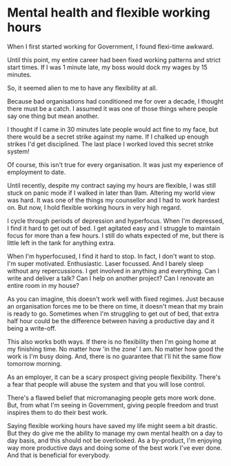 # Mental health and flexible working hours

When I first started working for Government, I found flexi-time awkward.

Until this point, my entire career had been fixed working patterns and strict start times. If I was 1 minute late, my boss would dock my wages by 15 minutes. 

So, it seemed alien to me to have any flexibility at all.

Because bad organisations had conditioned me for over a decade, I thought there must be a catch. I assumed it was one of those things where people say one thing but mean another.

I thought if I came in 30 minutes late people would act fine to my face, but there would be a secret strike against my name. If I chalked up enough strikes I'd get disciplined. The last place I worked loved this secret strike system!

Of course, this isn't true for every organisation. It was just my experience of employment to date.

Until recently, despite my contract saying my hours are flexible, I was still stuck on panic mode if I walked in later than 9am. Altering my world view was hard. It was one of the things my counsellor and I had to work hardest on. But now, I hold flexible working hours in very high regard.

I cycle through periods of depression and hyperfocus. When I'm depressed, I find it hard to get out of bed. I get agitated easy and I struggle to maintain focus for more than a few hours. I still do whats expected of me, but there is little left in the tank for anything extra.

When I'm hyperfocused, I find it hard to stop. In fact, I don't want to stop. I'm super motivated. Enthusiastic. Laser focussed. And I barely sleep without any repercussions. I get involved in anything and everything. Can I write and deliver a talk? Can I help on another project? Can I renovate an entire room in my house?

As you can imagine, this doesn't work well with fixed regimes. Just because an organisation forces me to be there on time, it doesn't mean that my brain is ready to go. Sometimes when I'm struggling to get out of bed, that extra half hour could be the difference between having a productive day and it being a write-off.

This also works both ways. If there is no flexibility then I'm going home at my finishing time. No matter how 'in the zone' I am. No matter how good the work is I'm busy doing. And, there is no guarantee that I'll hit the same flow tomorrow morning.

As an employer, it can be a scary prospect giving people flexibility. There's a fear that people will abuse the system and that you will lose control.

There's a flawed belief that micromanaging people gets more work done. But, from what I'm seeing in Government, giving people freedom and trust inspires them to do their best work.

Saying flexible working hours have saved my life might seem a bit drastic. But they do give me the ability to manage my own mental health on a day to day basis, and this should not be overlooked. As a by-product, I'm enjoying way more productive days and doing some of the best work I've ever done. And that is beneficial for everybody.